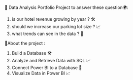 🏨 Data Analysis Portfolio Project to answer these question🌍:

 1. is our hotel revenue growing by year ? 🛠️
 2. should we increase our parking lot size ?  📈
 3. what trends can see in the data ? 🔗


🏨About the project :

 1. Build a Database 🛠️
 2. Analyze and Retrieve Data with SQL 📈
 3. Connect Power BI to a Database 🔗
 4. Visualize Data in Power BI 📈


